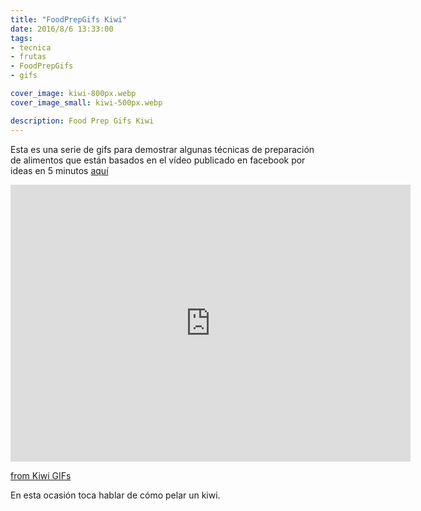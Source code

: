 ```yaml
---
title: "FoodPrepGifs Kiwi"
date: 2016/8/6 13:33:00
tags: 
- tecnica
- frutas
- FoodPrepGifs
- gifs

cover_image: kiwi-800px.webp
cover_image_small: kiwi-500px.webp

description: Food Prep Gifs Kiwi
---
```



  
Esta es una serie de gifs para demostrar algunas técnicas de preparación de alimentos que están basados en el vídeo publicado en facebook por ideas en 5 minutos <a href="https://www.facebook.com/watch/?v=1735461323335472">aquí</a>

<iframe src='https://gfycat.com/ifr/PowerlessInbornHorseshoecrab' frameborder='0' scrolling='no' allowfullscreen width='640' height='443'></iframe><p><a href="https://gfycat.com/discover/kiwi-gifs">from Kiwi GIFs</a></p>

En esta ocasión toca hablar de cómo pelar un kiwi.
